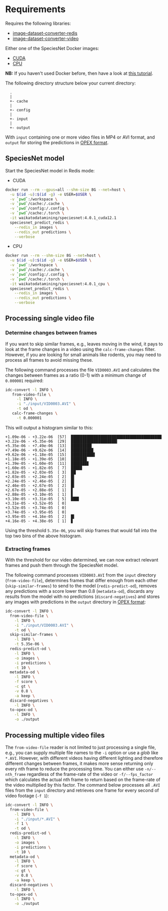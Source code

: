 # Requirements

Requires the following libraries: 
 
* [image-dataset-converter-redis](https://github.com/waikato-datamining/image-dataset-converter-redis)
* [image-dataset-converter-video](https://github.com/waikato-datamining/image-dataset-converter-video)

Either one of the SpeciesNet Docker images:

* [CUDA](https://github.com/waikato-datamining/speciesnet/tree/main/4.0.1_cuda12.1)
* [CPU](https://github.com/waikato-datamining/speciesnet/tree/main/4.0.1_cpu)

**NB:** If you haven't used Docker before, then have a look at 
[this tutorial](https://www.data-mining.co.nz/docker-for-data-scientists/).

The following directory structure below your current directory:

```
  .
  |
  +- cache
  |
  +- config
  |
  +- input
  |
  +- output 
```

With `input` containing one or more video files in MP4 or AVI format,
and `output` for storing the predictions in [OPEX format](https://github.com/waikato-datamining/fast-opex).


## SpeciesNet model

Start the SpeciesNet model in Redis mode:

* CUDA
    
```bash
docker run --rm --gpus=all --shm-size 8G --net=host \
  -u $(id -u):$(id -g) -e USER=$USER \
  -v `pwd`:/workspace \
  -v `pwd`/cache:/.cache \
  -v `pwd`/config:/.config \
  -v `pwd`/cache:/.torch \
  -it waikatodatamining/speciesnet:4.0.1_cuda12.1
  speciesnet_predict_redis \
    --redis_in images \
    --redis_out predictions \
    --verbose
```

* CPU
     
```bash
docker run --rm --shm-size 8G --net=host \
  -u $(id -u):$(id -g) -e USER=$USER \
  -v `pwd`:/workspace \
  -v `pwd`/cache:/.cache \
  -v `pwd`/config:/.config \
  -v `pwd`/cache:/.torch \
  -it waikatodatamining/speciesnet:4.0.1_cpu \
  speciesnet_predict_redis \
    --redis_in images \
    --redis_out predictions \
    --verbose
```


## Processing single video file

### Determine changes between frames

If you want to skip similar frames, e.g., leaves moving in the wind, it pays 
to look at the frame changes in a video using the `calc-frame-changes` filter.
However, if you are looking for small animals like rodents, you may need to 
process all frames to avoid missing these.

The following command processes the file `VID0003.AVI` and calculates the
changes between frames as a ratio (0-1) with a minimum change of `0.000001`
required:

```bash
idc-convert -l INFO \
   from-video-file \
     -l INFO \
     -i "./input/VID0003.AVI" \
     -t od \
   calc-frame-changes \
     -t 0.000001
```

This will output a histogram similar to this:

```
+1.09e-06 - +3.22e-06  [57]  ████████████████████████████████████████
+3.22e-06 - +5.35e-06  [29]  ████████████████████▍
+5.35e-06 - +7.49e-06  [13]  █████████▏
+7.49e-06 - +9.62e-06  [14]  █████████▉
+9.62e-06 - +1.18e-05  [15]  ██████████▌
+1.18e-05 - +1.39e-05  [10]  ███████
+1.39e-05 - +1.60e-05  [11]  ███████▊
+1.60e-05 - +1.82e-05  [ 7]  ████▉
+1.82e-05 - +2.03e-05  [ 3]  ██▏
+2.03e-05 - +2.24e-05  [ 2]  █▍
+2.24e-05 - +2.46e-05  [ 2]  █▍
+2.46e-05 - +2.67e-05  [ 2]  █▍
+2.67e-05 - +2.88e-05  [ 1]  ▊
+2.88e-05 - +3.10e-05  [ 1]  ▊
+3.10e-05 - +3.31e-05  [ 5]  ███▌
+3.31e-05 - +3.52e-05  [ 0]
+3.52e-05 - +3.74e-05  [ 0]
+3.74e-05 - +3.95e-05  [ 0]
+3.95e-05 - +4.16e-05  [ 2]  █▍
+4.16e-05 - +4.38e-05  [ 1]  ▊
```

Using the threshold `5.35e-06`, you will skip frames that would fall into the 
top two bins of the above histogram.

### Extracting frames

With the threshold for our video determined, we can now extract relevant 
frames and push them through the SpeciesNet model.

The following command processes `VID0003.AVI` from the `input` directory (`from-video-file`),
determines frames that differ enough from each other (`skip-similar-frames`) 
to send to the model (`redis-predict-od`), removes any predictions with a score 
lower than 0.8 (`metadata-od`), discards any results from the model
with no predictions (`discard-negatives`) 
and stores any images with predictions in the `output` directory in 
[OPEX format](https://github.com/waikato-datamining/fast-opex):

```bash
idc-convert -l INFO \
  from-video-file \
    -l INFO \
    -i "./input/VID0003.AVI" \
    -t od \
  skip-similar-frames \
    -l INFO \
    -t 5.35e-06 \
  redis-predict-od \
    -l INFO \
    -o images \
    -i predictions \
    -t 10 \
  metadata-od \
    -l INFO \
    -f score \
    -c gt \
    -v 0.8 \
    -a keep \
  discard-negatives \
    -l INFO \
  to-opex-od \
    -l INFO \
    -o ./output
```


## Processing multiple video files

The `from-video-file` reader is not limited to just processing a single file,
e.g., you can supply multiple file names to the `-i` option or use a *glob* 
like `*.AVI`. However, with different videos having different lighting and
therefore different changes between frames, it makes more sense returning 
only every nth frame to reduce the processing time. You can either use `-n/--nth_frame`
regardless of the frame-rate of the video or `-f/--fps_factor` which calculates
the actual nth frame to return based on the frame-rate of the video multiplied by
this factor. The command below processes all `.AVI` files from the `input`
directory and retrieves one frame for every second of video footage (`-f 1`):

```bash
idc-convert -l INFO \
  from-video-file \
    -l INFO \
    -i "./input/*.AVI" \
    -f 1 \
    -t od \
  redis-predict-od \
    -l INFO \
    -o images \
    -i predictions \
    -t 10 \
  metadata-od \
    -l INFO \
    -f score \
    -c gt \
    -v 0.8 \
    -a keep \
  discard-negatives \
    -l INFO \
  to-opex-od \
    -l INFO \
    -o ./output
```
